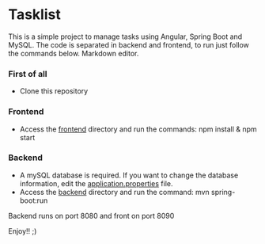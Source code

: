 # Tasklist

This is a simple project to manage tasks using Angular, Spring Boot and MySQL. The code is separated in backend and frontend, to run just follow the commands below. Markdown editor.

### First of all
- Clone this repository
### Frontend
  - Access the [frontend](https://github.com/danersc/tasklist/tree/master/frontend) directory and run the commands: npm install & npm start

### Backend 
- A mySQL database is required. If you want to change the database information, edit the [application.properties](https://github.com/danersc/tasklist/blob/master/backend/src/main/resources/application.properties) file.
- Access the [backend](https://github.com/danersc/tasklist/tree/master/backend) directory and run the command: mvn spring-boot:run

Backend runs on port 8080 and front on port 8090

Enjoy!! ;)
